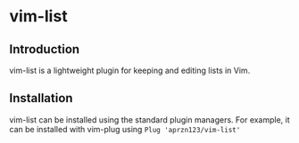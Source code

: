 # vim-list

## Introduction
vim-list is a lightweight plugin for keeping and editing lists in Vim. 

## Installation
vim-list can be installed using the standard plugin managers. For example, it can be installed with vim-plug using `Plug 'aprzn123/vim-list'`


